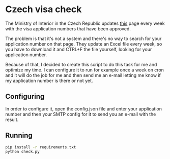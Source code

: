 # Czech visa check

The Ministry of Interior in the Czech Republic updates [this](http://www.mvcr.cz/mvcren/article/status-of-your-application.aspx) page every week with the visa application numbers that have been approved.

The problem is that it's not a system and there's no way to search for your application number on that page. They update an Excel file every week, so you have to download it and CTRL+F the file yourself, looking for your application number.

Because of that, I decided to create this script to do this task for me and optimize my time. I can configure it to run for example once a week on cron and it will do the job for me and then send me an e-mail letting me know if my application number is there or not yet.

## Configuring

In order to configure it, open the config.json file and enter your application number and then your SMTP config for it to send you an e-mail with the result.

## Running

```bash
pip install -r requirements.txt
python check.py
```
